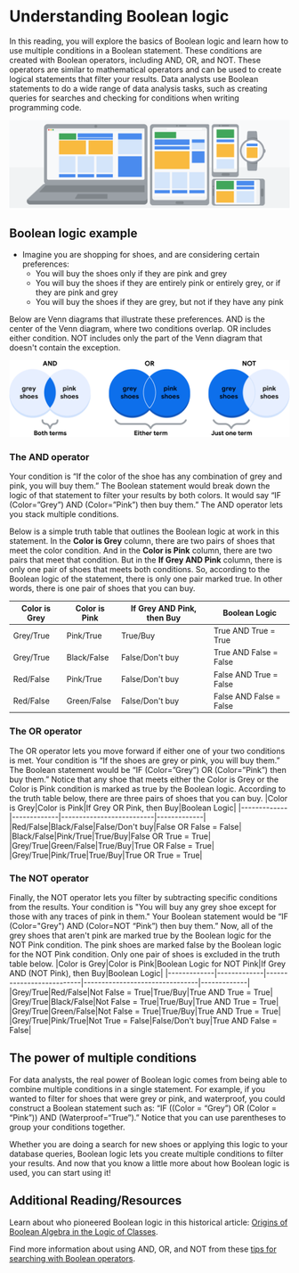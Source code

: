 # Understanding Boolean logic

In this reading, you will explore the basics of Boolean logic and learn how to use multiple conditions in a Boolean statement. These conditions are created with Boolean operators, including AND, OR, and NOT. These operators are similar to mathematical operators and can be used to create logical statements that filter your results. Data analysts use Boolean statements to do a wide range of data analysis tasks, such as creating queries for searches and checking for conditions when writing programming code.

![x](./resources/img-1.png)

## Boolean logic example

- Imagine you are shopping for shoes, and are considering certain preferences:
  - You will buy the shoes only if they are pink and grey
  - You will buy the shoes if they are entirely pink or entirely grey, or if they are pink and grey
  - You will buy the shoes if they are grey, but not if they have any pink

Below are Venn diagrams that illustrate these preferences. AND is the center of the Venn diagram, where two conditions overlap. OR includes either condition. NOT includes only the part of the Venn diagram that doesn't contain the exception.  

![x](./resources/img-2-venn-diagrams-example-for-shoe-store.png)

### The AND operator

Your condition is “If the color of the shoe has any combination of grey and pink, you will buy them.” The Boolean statement would break down the logic of that statement to filter your results by both colors. It would say “IF (Color=”Grey”) AND (Color=”Pink”) then buy them.” The AND operator lets you stack multiple conditions.

Below is a simple truth table that outlines the Boolean logic at work in this statement. In the **Color is Grey** column, there are two pairs of shoes that meet the color condition. And in the **Color is Pink** column, there are two pairs that meet that condition. But in the **If Grey AND Pink** column, there is only one pair of shoes that meets both conditions. So, according to the Boolean logic of the statement, there is only one pair marked true. In other words, there is one pair of shoes that you can buy.

|Color is Grey|Color is Pink|If Grey AND Pink, then Buy|Boolean Logic|
|-------------|-------------|--------------------------|-------------|
|Grey/True|Pink/True|True/Buy|True AND True = True|
|Grey/True|Black/False|False/Don't buy|True AND False = False|
|Red/False|Pink/True|False/Don't buy|False AND True = False|
|Red/False|Green/False|False/Don't buy|False AND False = False|

### The OR operator

The OR operator lets you move forward if either one of your two conditions is met. Your condition is “If the shoes are grey or pink, you will buy them.” The Boolean statement would be “IF (Color=”Grey”) OR (Color=”Pink”) then buy them.” Notice that any shoe that meets either the Color is Grey or the Color is Pink condition is marked as true by the Boolean logic. According to the truth table below, there are three pairs of shoes that you can buy.
|Color is Grey|Color is Pink|If Grey OR Pink, then Buy|Boolean Logic|
|-------------|-------------|--------------------------|-------------|
|Red/False|Black/False|False/Don't buy|False OR False = False|
|Black/False|Pink/True|True/Buy|False OR True = True|
|Grey/True|Green/False|True/Buy|True OR False = True|
|Grey/True|Pink/True|True/Buy|True OR True = True|

### The NOT operator

Finally, the NOT operator lets you filter by subtracting specific conditions from the results. Your condition is "You will buy any grey shoe except for those with any traces of pink in them." Your Boolean statement would be “IF (Color="Grey") AND (Color=NOT “Pink”) then buy them.” Now, all of the grey shoes that aren't pink are marked true by the Boolean logic for the NOT Pink condition. The pink shoes are marked false by the Boolean logic for the NOT Pink condition. Only one pair of shoes is excluded in the truth table below.
|Color is Grey|Color is Pink|Boolean Logic for NOT Pink|If Grey AND (NOT Pink), then Buy|Boolean Logic|
|-------------|-------------|--------------------------|--------------------------------|-------------|
|Grey/True|Red/False|Not False = True|True/Buy|True AND True = True|
|Grey/True|Black/False|Not False = True|True/Buy|True AND True = True|
|Grey/True|Green/False|Not False = True|True/Buy|True AND True = True|
|Grey/True|Pink/True|Not True = False|False/Don't buy|True AND False = False|

## The power of multiple conditions

For data analysts, the real power of Boolean logic comes from being able to combine multiple conditions in a single statement. For example, if you wanted to filter for shoes that were grey or pink, and waterproof, you could construct a Boolean statement such as: “IF ((Color = “Grey”) OR (Color = “Pink”)) AND (Waterproof=“True”).”  Notice that you can use parentheses to group your conditions together. 

Whether you are doing a search for new shoes or applying this logic to your database queries, Boolean logic lets you create multiple conditions to filter your results. And now that you know a little more about how Boolean logic is used, you can start using it!

## Additional Reading/Resources

Learn about who pioneered Boolean logic in this historical article: [Origins of Boolean Algebra in the Logic of Classes](https://www.maa.org/press/periodicals/convergence/origins-of-boolean-algebra-in-the-logic-of-classes-george-boole-john-venn-and-c-s-peirce).

Find more information about using AND, OR, and NOT from these [tips for searching with Boolean operators](https://libguides.mit.edu/c.php?g=175963&p=1158594).
